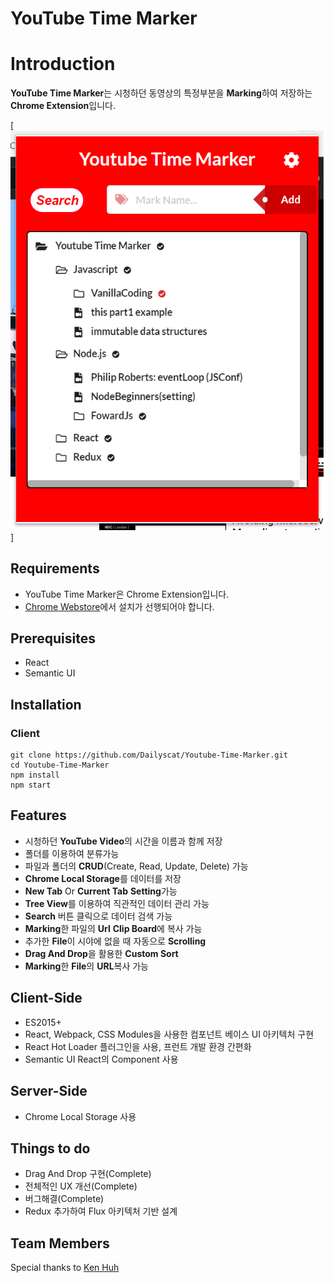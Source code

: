 # YouTube Time Marker

# Introduction

**YouTube Time Marker**는 시청하던 동영상의 특정부분을 **Marking**하여 저장하는 **Chrome Extension**입니다. 

[![ScreenShot](youtube_time_marker.png)]

## Requirements

- YouTube Time Marker은 Chrome Extension입니다.
- [Chrome Webstore](https://chrome.google.com/webstore/category/extensions?hl=ko)에서 설치가 선행되어야 합니다.


## Prerequisites

- React
- Semantic UI 

## Installation

### Client
```
git clone https://github.com/Dailyscat/Youtube-Time-Marker.git
cd Youtube-Time-Marker
npm install
npm start
```


## Features
- 시청하던 **YouTube Video**의 시간을 이름과 함께 저장 
- 폴더를 이용하여 분류가능
- 파일과 폴더의 **CRUD**(Create, Read, Update, Delete) 가능
- **Chrome Local Storage**를 데이터를 저장 
- **New Tab** Or **Current Tab** **Setting**가능
- **Tree View**를 이용하여 직관적인 데이터 관리 가능
- **Search** 버튼 클릭으로 데이터 검색 가능 
- **Marking**한 파일의 **Url** **Clip Board**에 복사 가능  
- 추가한 **File**이 시야에 없을 때 자동으로 **Scrolling**
- **Drag And Drop**을 활용한 **Custom Sort**
- **Marking**한 **File**의 **URL**복사 가능




## Client-Side

- ES2015+
- React, Webpack, CSS Modules을 사용한 컴포넌트 베이스 UI 아키텍처 구현
- React Hot Loader 플러그인을 사용, 프런트 개발 환경 간편화
- Semantic UI React의 Component 사용

## Server-Side

- Chrome Local Storage 사용


## Things to do


- Drag And Drop 구현(Complete)
- 전체적인 UX 개선(Complete)
- 버그해결(Complete)
- Redux 추가하여 Flux 아키텍처 기반 설계

## Team Members

Special thanks to [Ken Huh](https://github.com/Ken123777)
